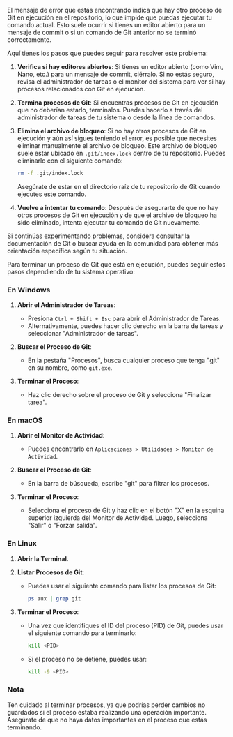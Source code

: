 El mensaje de error que estás encontrando indica que hay otro proceso de Git en ejecución en el repositorio, lo que impide que puedas ejecutar tu comando actual. Esto suele ocurrir si tienes un editor abierto para un mensaje de commit o si un comando de Git anterior no se terminó correctamente.

Aquí tienes los pasos que puedes seguir para resolver este problema:

1. **Verifica si hay editores abiertos**: Si tienes un editor abierto (como Vim, Nano, etc.) para un mensaje de commit, ciérralo. Si no estás seguro, revisa el administrador de tareas o el monitor del sistema para ver si hay procesos relacionados con Git en ejecución.

2. **Termina procesos de Git**: Si encuentras procesos de Git en ejecución que no deberían estarlo, termínalos. Puedes hacerlo a través del administrador de tareas de tu sistema o desde la línea de comandos.

3. **Elimina el archivo de bloqueo**: Si no hay otros procesos de Git en ejecución y aún así sigues teniendo el error, es posible que necesites eliminar manualmente el archivo de bloqueo. Este archivo de bloqueo suele estar ubicado en `.git/index.lock` dentro de tu repositorio. Puedes eliminarlo con el siguiente comando:

   ```bash
   rm -f .git/index.lock
   ```

   Asegúrate de estar en el directorio raíz de tu repositorio de Git cuando ejecutes este comando.

4. **Vuelve a intentar tu comando**: Después de asegurarte de que no hay otros procesos de Git en ejecución y de que el archivo de bloqueo ha sido eliminado, intenta ejecutar tu comando de Git nuevamente.

Si continúas experimentando problemas, considera consultar la documentación de Git o buscar ayuda en la comunidad para obtener más orientación específica según tu situación.


Para terminar un proceso de Git que está en ejecución, puedes seguir estos pasos dependiendo de tu sistema operativo:

### En Windows

1. **Abrir el Administrador de Tareas**:
   - Presiona `Ctrl + Shift + Esc` para abrir el Administrador de Tareas.
   - Alternativamente, puedes hacer clic derecho en la barra de tareas y seleccionar "Administrador de tareas".

2. **Buscar el Proceso de Git**:
   - En la pestaña "Procesos", busca cualquier proceso que tenga "git" en su nombre, como `git.exe`.

3. **Terminar el Proceso**:
   - Haz clic derecho sobre el proceso de Git y selecciona "Finalizar tarea".

### En macOS

1. **Abrir el Monitor de Actividad**:
   - Puedes encontrarlo en `Aplicaciones > Utilidades > Monitor de Actividad`.

2. **Buscar el Proceso de Git**:
   - En la barra de búsqueda, escribe "git" para filtrar los procesos.

3. **Terminar el Proceso**:
   - Selecciona el proceso de Git y haz clic en el botón "X" en la esquina superior izquierda del Monitor de Actividad. Luego, selecciona "Salir" o "Forzar salida".

### En Linux

1. **Abrir la Terminal**.

2. **Listar Procesos de Git**:
   - Puedes usar el siguiente comando para listar los procesos de Git:
     ```bash
     ps aux | grep git
     ```

3. **Terminar el Proceso**:
   - Una vez que identifiques el ID del proceso (PID) de Git, puedes usar el siguiente comando para terminarlo:
     ```bash
     kill <PID>
     ```
   - Si el proceso no se detiene, puedes usar:
     ```bash
     kill -9 <PID>
     ```

### Nota

Ten cuidado al terminar procesos, ya que podrías perder cambios no guardados si el proceso estaba realizando una operación importante. Asegúrate de que no haya datos importantes en el proceso que estás terminando.